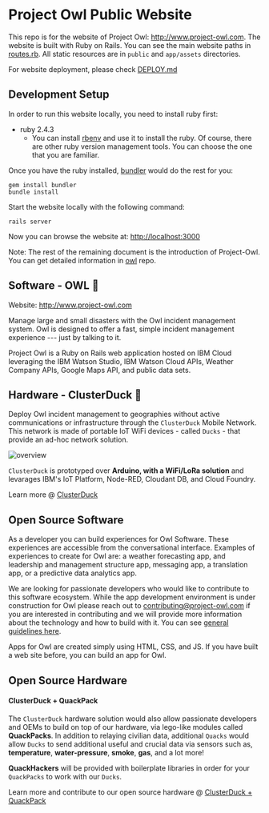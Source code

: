 # Project Owl Public Website

This repo is for the website of Project Owl: http://www.project-owl.com.
The website is built with Ruby on Rails. You can see the main website paths in
[routes.rb](https://github.com/yhwang/web/blob/master/config/routes.rb). All
static resources are in `public` and `app/assets` directories.

For website deployment, please check
[DEPLOY.md](https://github.com/yhwang/web/blob/master/DEPLOY.md)

## Development Setup

In order to run this website locally, you need to install ruby first:
- ruby 2.4.3
  - You can install [rbenv](https://github.com/rbenv/rbenv) and use it to
    install the ruby. Of course, there are other ruby version management
    tools. You can choose the one that you are familiar.

Once you have the ruby installed, [bundler](https://bundler.io/) would do the
rest for you:
```
gem install bundler
bundle install
```

Start the website locally with the following command:
```
rails server
```
Now you can browse the website at:
[http://localhost:3000](http://localhost:3000)

Note: The rest of the remaining document is the introduction of Project-Owl.
You can get detailed information in [owl](https://github.com/Project-Owl/owl)
repo.

## Software - OWL 🦉

Website:  http://www.project-owl.com

Manage large and small disasters with the Owl incident management system.  Owl
is designed to offer a fast, simple incident management experience --- just by
talking to it.

Project Owl is a Ruby on Rails web application hosted on IBM Cloud leveraging
the IBM Watson Studio, IBM Watson Cloud APIs, Weather Company APIs, Google Maps
API, and public data sets.

## Hardware - ClusterDuck 🐥
Deploy Owl incident management to geographies without active communications or
infrastructure through the `ClusterDuck` Mobile Network.  This network is made
of portable IoT WiFi devices - called `Ducks` - that provide an ad-hoc network
solution.

![overview](https://user-images.githubusercontent.com/13107225/46240475-263eb080-c376-11e8-9d17-ffe05a4c6527.png)

`ClusterDuck` is prototyped over **Arduino, with a WiFi/LoRa solution** and
levarages IBM's IoT Platform, Node-RED, Cloudant DB, and Cloud Foundry.

Learn more @ [ClusterDuck](https://github.com/Project-Owl/duck)


## Open Source Software

As a developer you can build experiences for Owl Software.  These experiences
are accessible from the conversational interface.  Examples of experiences to
create for Owl are:  a weather forecasting app, and leadership and management
structure app, messaging app, a translation app, or a predictive data analytics
app.

We are looking for passionate developers who would like to contribute to this
software ecosystem.  While the app development environment is under construction
for Owl please reach out to <contributing@project-owl.com> if you are interested
in contributing and we will provide more information about the technology and
how to build with it. You can see [general guidelines here](CONTRIBUTING.md).

Apps for Owl are created simply using HTML, CSS, and JS.  If you have built a
web site before, you can build an app for Owl.


## Open Source Hardware
#### ClusterDuck + QuackPack
The `ClusterDuck` hardware solution would also allow passionate developers and
OEMs to build on top of our hardware, via lego-like modules called
**QuackPacks**. In addition to relaying civilian data, additional `Quacks`
would allow `Ducks` to send additional useful and crucial data via sensors such
as, **temperature**, **water-pressure**, **smoke**, **gas**, and a lot more!

**QuackHackers** will be provided with boilerplate libraries in order for your
`QuackPacks` to work with our `Ducks`.

Learn more and contribute to our open source hardware @
[ClusterDuck + QuackPack](https://github.com/Project-Owl/duck#quackpack)


